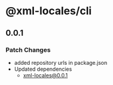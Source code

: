 # @xml-locales/cli

## 0.0.1

### Patch Changes

- added repository urls in package.json
- Updated dependencies
  - xml-locales@0.0.1
